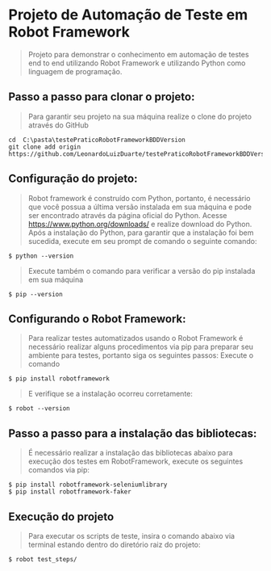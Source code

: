 # Projeto de Automação de Teste em Robot Framework
> Projeto para demonstrar o conhecimento em automação de testes end to end utilizando Robot Framework e utilizando Python como linguagem de programação.


## Passo a passo para clonar o projeto:
> Para garantir seu projeto na sua máquina realize o clone do projeto através do GitHub

```
cd  C:\pasta\testePraticoRobotFrameworkBDDVersion
git clone add origin https://github.com/LeonardoLuizDuarte/testePraticoRobotFrameworkBDDVersion.git

```

## Configuração do projeto:
> Robot framework é construído com Python, portanto, é necessário que você possua a última versão instalada em sua máquina e pode ser encontrado através da página oficial do Python.
>Acesse https://www.python.org/downloads/ e realize download do Python.
>Após a instalação do Python, para garantir que a instalação foi bem sucedida, execute em seu prompt de comando o seguinte comando: 
```
$ python --version

```

>Execute também o comando para verificar a versão do pip instalada em sua máquina

```
$ pip --version

```

## Configurando o Robot Framework:
>Para realizar testes automatizados usando o Robot Framework é necessário realizar alguns procedimentos via pip para preparar seu ambiente para testes, portanto siga os seguintes passos: 
>Execute o comando
```
$ pip install robotframework
```
>E verifique se a instalação ocorreu corretamente:
```
$ robot --version
```
## Passo a passo para a instalação das bibliotecas:
>É necessário realizar a instalação das bibliotecas abaixo para execução dos testes em RobotFramework, execute os seguintes comandos via pip: 
```
$ pip install robotframework-seleniumlibrary
$ pip install robotframework-faker
```
## Execução do projeto
>Para executar os scripts de teste, insira o comando abaixo via terminal estando dentro do diretório raiz do projeto:
```
$ robot test_steps/
```